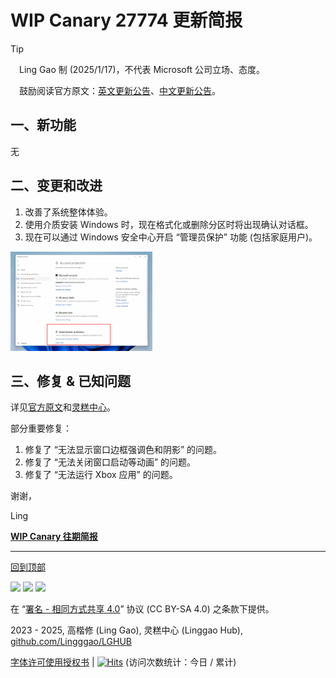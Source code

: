 <SPAN ID = 'HEAD'/>

# WIP Canary 27774 更新简报

> [!TIP]
>
> &emsp;Ling Gao 制 (2025/1/17)，不代表 Microsoft 公司立场、态度。
>
> &emsp;鼓励阅读官方原文：[英文更新公告](https://blogs.windows.com/windows-insider/2025/01/16/announcing-windows-11-insider-preview-build-27774-canary-channel)、[中文更新公告](https://aka.ms/AAu0awq)。

## 一、新功能

无

## 二、变更和改进

1. 改善了系统整体体验。
2. 使用介质安装 Windows 时，现在格式化或删除分区时将出现确认对话框。
3. 现在可以通过 Windows 安全中心开启 “管理员保护” 功能 (包括家庭用户)。

<img src="https://github.com/Lingggao/LGHUB/blob/main/Images/27774_1.png?raw=true" width = "45%" />

## 三、修复 & 已知问题

详见[官方原文](https://blogs.windows.com/windows-insider/2025/01/16/announcing-windows-11-insider-preview-build-27774-canary-channel)和[灵糕中心](https://github.com/Lingggao/LGHUB)。

部分重要修复：

1. 修复了 “无法显示窗口边框强调色和阴影” 的问题。
2. 修复了 “无法关闭窗口启动等动画” 的问题。
3. 修复了 “无法运行 Xbox 应用” 的问题。

谢谢，

Ling

[**WIP Canary 往期简报**](Documents/Canary_Previous)

---

[回到顶部](#HEAD)

<img src="https://mirrors.creativecommons.org/presskit/icons/cc.xlarge.png" width = "3%" /> <img src="https://mirrors.creativecommons.org/presskit/icons/by.xlarge.png" width = "3%" /> <img src="https://mirrors.creativecommons.org/presskit/icons/sa.xlarge.png" width = "3%" />

在 “[署名 - 相同方式共享 4.0](https://creativecommons.org/licenses/by-sa/4.0/legalcode.zh-Hans)” 协议 (CC BY-SA 4.0) 之条款下提供。

2023 - 2025, 高楷修 (Ling Gao), 灵糕中心 (Linggao Hub), [github.com/Lingggao/LGHUB](https://github.com/Lingggao/LGHUB)

[字体许可使用授权书](Images/字体许可使用授权书.png) | [![Hits](https://hits.seeyoufarm.com/api/count/incr/badge.svg?url=https%3A%2F%2Fgithub.com%2FLingggao%2FLGHUB&count_bg=%23737373&title_bg=%230078D7&icon=microsoft.svg&icon_color=%23FFFFFF&title=LGHUB&edge_flat=false)](https://hits.seeyoufarm.com) (访问次数统计：今日 / 累计)